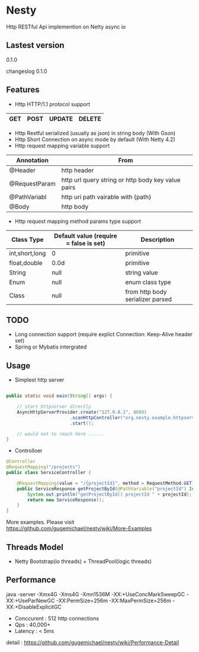 # Nesty
Http RESTful Api implemention on Netty async io

## Lastest version
0.1.0

changeslog 
0.1.0 

## Features

* Http HTTP/1.1 protocol support 

GET | POST | UPDATE | DELETE
--- | --- | --- | ---

* Http Restful serialized (usually as json) in string body (With Gson)
* Http Short Connection on async mode by default (With Netty 4.2)
* Http request mapping variable support

Annotation | From 
--- | --- 
@Header | http header 
@RequestParam | http url query string or http body key value pairs 
@PathVariabl | http uri path vairable with {path} 
@Body | http body 

* Http request mapping method params type support

Class Type | Default value (require = false is set) | Description
--- | --- | --- 
int,short,long | 0 | primitive
float,double | 0.0d | primitive
String | null | string value
Enum | null | enum class type
Class | null | from http body serializer parsed

## TODO
* Long connection support (require explict Connection: Keep-Alive header set)
* Spring or Mybatis intergrated


## Usage

* Simplest http server

```java

public static void main(String[] args) {

	// start httpserver directly
	AsyncHttpServerProvider.create("127.0.0.1", 8080)
						.scanHttpController("org.nesty.example.httpserver.handler")
						.start();

	// would not to reach here ......
}
```

* Controlloer

```java
@Controller
@RequestMapping("/projects")
public class ServiceController {

	@RequestMapping(value = "/{projectId}", method = RequestMethod.GET)
	public ServiceResponse getProjectById(@PathVariable("projectId") Integer projectId) {
		System.out.println("getProjectById() projectId " + projectId);
		return new ServiceResponse();
	}
}

```

More examples. Please visit https://github.com/gugemichael/nesty/wiki/More-Examples

## Threads Model

* Netty Bootstrap(io threads) + ThreadPool(logic threads)

## Performance

java -server -Xmx4G -Xms4G -Xmn1536M -XX:+UseConcMarkSweepGC -XX:+UseParNewGC -XX:PermSize=256m -XX:MaxPermSize=256m -XX:+DisableExplicitGC

* Conccurent : 512 http connections 
* Qps : 40,000+
* Latency : < 5ms

detail : https://github.com/gugemichael/nesty/wiki/Performance-Detail

